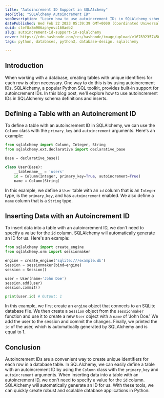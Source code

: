 ```yaml
---
title: "Autoincrement ID Support in SQLAlchemy"
seoTitle: "SQLAlchemy Autoincrement ID"
seoDescription: "Learn how to use autoincrement IDs in SQLAlchemy schema definitions and inserts for efficient database management"
datePublished: Wed Feb 22 2023 05:39:39 GMT+0000 (Coordinated Universal Time)
cuid: clef8x8m906aphynvc160aeb2
slug: autoincrement-id-support-in-sqlalchemy
cover: https://cdn.hashnode.com/res/hashnode/image/upload/v1676923574501/3ca7db33-d9c0-4d87-b60a-a9b6b58e0354.png
tags: python, databases, python3, database-design, sqlalchemy

---
```


## Introduction

When working with a database, creating tables with unique identifiers for each row is often necessary. One way to do this is by using autoincrement IDs. SQLAlchemy, a popular Python SQL toolkit, provides built-in support for autoincrement IDs. In this blog post, we'll explore how to use autoincrement IDs in SQLAlchemy schema definitions and inserts.

## Defining a Table with an Autoincrement ID

To define a table with an autoincrement ID in SQLAlchemy, we can use the `Column` class with the `primary_key` and `autoincrement` arguments. Here's an example:

```python
from sqlalchemy import Column, Integer, String
from sqlalchemy.ext.declarative import declarative_base

Base = declarative_base()

class User(Base):
    __tablename__ = 'users'
    id = Column(Integer, primary_key=True, autoincrement=True)
    name = Column(String)
```

In this example, we define a `User` table with an `id` column that is an `Integer` type, is the `primary_key`, and has `autoincrement` enabled. We also define a `name` column that is a `String` type.

## Inserting Data with an Autoincrement ID

To insert data into a table with an autoincrement ID, we don't need to specify a value for the `id` column. SQLAlchemy will automatically generate an ID for us. Here's an example:

```python
from sqlalchemy import create_engine
from sqlalchemy.orm import sessionmaker

engine = create_engine('sqlite:///example.db')
Session = sessionmaker(bind=engine)
session = Session()

user = User(name='John Doe')
session.add(user)
session.commit()

print(user.id) # Output: 1
```

In this example, we first create an `engine` object that connects to an SQLite database file. We then create a `Session` object from the `sessionmaker` function and use it to create a new `User` object with a `name` of 'John Doe.' We add the user to the session and commit the changes. Finally, we printed the `id` of the user, which is automatically generated by SQLAlchemy and is equal to 1.

## Conclusion

Autoincrement IDs are a convenient way to create unique identifiers for each row in a database table. In SQLAlchemy, we can easily define a table with an autoincrement ID by using the `Column` class with the `primary_key` and `autoincrement` arguments. When inserting data into a table with an autoincrement ID, we don't need to specify a value for the `id` column. SQLAlchemy will automatically generate an ID for us. With these tools, we can quickly create robust and scalable database applications in Python.